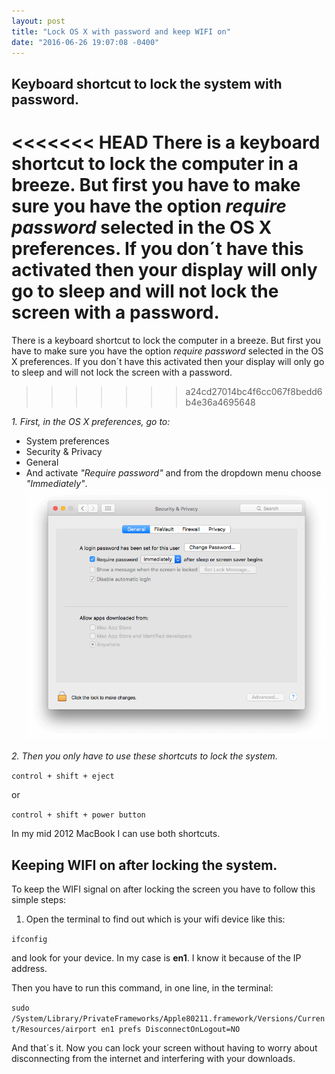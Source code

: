 ```yaml
---
layout: post
title: "Lock OS X with password and keep WIFI on"
date: "2016-06-26 19:07:08 -0400"
---
```


## Keyboard shortcut to lock the system with password.

<<<<<<< HEAD
There is a keyboard shortcut to lock the computer in a breeze. But first you
have to make sure you have the option *require password* selected in the OS X
preferences. If you don´t have this activated then your display will only go to
sleep and will not lock the screen with a password.
=======
There is a keyboard shortcut to lock the computer in a breeze. But first you have to make sure you have the option *require password* selected in the OS X preferences. If you don´t have this activated then your display will only go to sleep and will not lock the screen with a password.
>>>>>>> a24cd27014bc4f6cc067f8bedd6b4e36a4695648

*1. First, in the OS X preferences, go to:*

* System preferences
* Security & Privacy
* General
* And activate *"Require password"* and from the dropdown menu choose *"Immediately"*.
![OS X Lock screen preferences](/images/lock_screen_post.png "OS X Lock screen preferences")

*2. Then you only have to use these shortcuts to lock the system.*

`control + shift + eject`

or

`control + shift + power button`

In my mid 2012 MacBook I can use both shortcuts.

## Keeping WIFI on after locking the system.

To keep the WIFI signal on after locking the screen you have to follow this simple steps:

1. Open the terminal to find out which is your wifi device like this:

`ifconfig`

and look for your device. In my case is **en1**. I know it because of the IP address.

Then you have to run this command, in one line, in the terminal:

`sudo /System/Library/PrivateFrameworks/Apple80211.framework/Versions/Current/Resources/airport en1 prefs DisconnectOnLogout=NO`

And that´s it. Now you can lock your screen without having to worry about disconnecting from the internet and interfering with your downloads.
